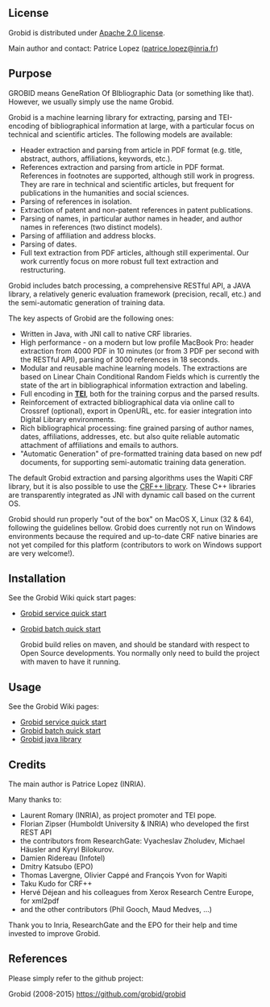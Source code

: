 ## License

Grobid is distributed under [Apache 2.0 license](http://www.apache.org/licenses/LICENSE-2.0). 

Main author and contact: Patrice Lopez (<patrice.lopez@inria.fr>)

## Purpose

GROBID means GeneRation Of BIbliographic Data (or something like that). However, we usually simply use the name Grobid. 

Grobid is a machine learning library for extracting, parsing and TEI-encoding of bibliographical information at large, with a particular focus on technical and scientific articles. The following models are available:

+ Header extraction and parsing from article in PDF format (e.g. title, abstract, authors, affiliations, keywords, etc.).
+ References extraction and parsing from article in PDF format. References in footnotes are supported, although still work in progress. They are rare in technical and scientific articles, but frequent for publications in the humanities and social sciences. 
+ Parsing of references in isolation.
+ Extraction of patent and non-patent references in patent publications.
+ Parsing of names, in particular author names in header, and author names in references (two distinct models).
+ Parsing of affiliation and address blocks. 
+ Parsing of dates.
+ Full text extraction from PDF articles, although still experimental. Our work currently focus on more robust full text extraction and restructuring. 

Grobid includes batch processing, a comprehensive RESTful API, a JAVA library, a relatively generic evaluation framework (precision, recall, etc.) and the semi-automatic generation of training data. 

The key aspects of Grobid are the following ones:

+ Written in Java, with JNI call to native CRF libraries. 
+ High performance - on a modern but low profile MacBook Pro: header extraction from 4000 PDF in 10 minutes (or from 3 PDF per second with the RESTful API), parsing of 3000 references in 18 seconds.
+ Modular and reusable machine learning models. The extractions are based on Linear Chain Conditional Random Fields which is currently the state of the art in bibliographical information extraction and labeling.  
+ Full encoding in [__TEI__](http://www.tei-c.org/Guidelines/P5), both for the training corpus and the parsed results.
+ Reinforcement of extracted bibliographical data via online call to Crossref (optional), export in OpenURL, etc. for easier integration into Digital Library environments. 
+ Rich bibliographical processing: fine grained parsing of author names, dates, affiliations, addresses, etc. but also quite reliable automatic attachment of affiliations and emails to authors. 
+ "Automatic Generation" of pre-formatted training data based on new pdf documents, for supporting semi-automatic training data generation. 

The default Grobid extraction and parsing algorithms uses 
the Wapiti CRF library, but it is also possible to use the [CRF++ library](http://crfpp.googlecode.com/svn/trunk/doc/index.html). These C++ libraries are transparently integrated as JNI with dynamic call based on the current OS. 

Grobid should run properly "out of the box" on MacOS X, Linux (32 & 64), following the guidelines bellow. Grobid does currently not run on Windows environments because the required and up-to-date CRF native binaries are not yet compiled for this platform (contributors to work on Windows support are very welcome!).

## Installation

See the Grobid Wiki quick start pages: 

+ [Grobid service quick start](https://github.com/grobid/grobid/wiki/Grobid-service-quick-start)
+ [Grobid batch quick start](https://github.com/grobid/grobid/wiki/Grobid-batch-quick-start)

	Grobid build relies on maven, and should be standard with respect to Open Source developments. You normally only need to build the project with maven to have it running. 


## Usage

See the Grobid Wiki pages: 

+ [Grobid service quick start](https://github.com/grobid/grobid/wiki/Grobid-service-quick-start)
+ [Grobid batch quick start](https://github.com/grobid/grobid/wiki/Grobid-batch-quick-start)
+ [Grobid java library](https://github.com/grobid/grobid/wiki/Grobid-java-library)


## Credits

The main author is Patrice Lopez (INRIA).

Many thanks to:

* Laurent Romary (INRIA), as project promoter and TEI pope. 
* Florian Zipser (Humboldt University & INRIA) who developed the first REST API
* the contributors from ResearchGate: Vyacheslav Zholudev, Michael Häusler and Kyryl Bilokurov.
* Damien Ridereau (Infotel)
* Dmitry Katsubo (EPO)
* Thomas Lavergne, Olivier Cappé and François Yvon for Wapiti
* Taku Kudo for CRF++
* Hervé Déjean and his colleagues from Xerox Research Centre Europe, for xml2pdf
* and the other contributors (Phil Gooch, Maud Medves, ...)

Thank you to Inria, ResearchGate and the EPO for their help and time invested to improve Grobid. 

## References

Please simply refer to the github project:

Grobid (2008-2015) <https://github.com/grobid/grobid>

